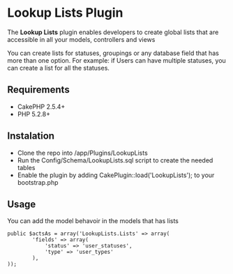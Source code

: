 Lookup Lists Plugin
========================

The **Lookup Lists** plugin enables developers to create global lists that are accessible in all your models, controllers and views 

You can create lists for statuses, groupings or any database field that has more than one option. For example: if Users can have multiple statuses, you can create a list for all the statuses.

Requirements
------------

* CakePHP 2.5.4+
* PHP 5.2.8+


Instalation
-----------

* Clone the repo into /app/Plugins/LookupLists
* Run the Config/Schema/LookupLists.sql script to create the needed tables
* Enable the plugin by adding CakePlugin::load('LookupLists'); to your bootstrap.php


Usage
-----

You can add the model behavoir in the models that has lists

    public $actsAs = array('LookupLists.Lists' => array(
            'fields' => array(
                'status' => 'user_statuses',
                'type' => 'user_types'
            ),
    ));

